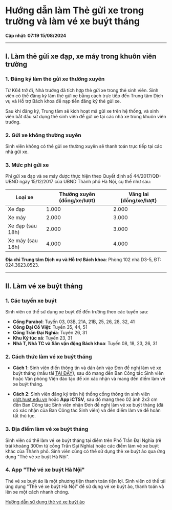 # Hướng dẫn làm Thẻ gửi xe trong trường và làm vé xe buýt tháng

**Cập nhật: 07:19 15/08/2024**

---

## I. Làm thẻ gửi xe đạp, xe máy trong khuôn viên trường

### 1. Đăng ký làm thẻ gửi xe thường xuyên
Từ K64 trở đi, Nhà trường đã tích hợp thẻ gửi xe trong thẻ sinh viên. Sinh viên có thể đăng ký làm thẻ gửi xe bằng cách trực tiếp đến Trung tâm Dịch vụ và Hỗ trợ Bách khoa để nạp tiền đăng ký thẻ gửi xe.

Sau khi đăng ký, Trung tâm sẽ kích hoạt mã gửi xe trên hệ thống, và sinh viên bắt đầu sử dụng thẻ sinh viên để gửi xe tại các nhà xe trong khuôn viên trường.

### 2. Gửi xe không thường xuyên
Sinh viên không có thẻ gửi xe thường xuyên sẽ thanh toán trực tiếp tại các nhà gửi xe.

### 3. Mức phí gửi xe
Phí gửi xe đạp và xe máy được thực hiện theo Quyết định số 44/2017/QĐ-UBND ngày 15/12/2017 của UBND Thành phố Hà Nội, cụ thể như sau:

| Loại xe             | Thường xuyên (đồng/xe/lượt) | Vãng lai (đồng/xe/lượt) |
|---------------------|-----------------------------|--------------------------|
| Xe đạp              | 1.000                       | 2.000                    |
| Xe máy              | 2.000                       | 3.000                    |
| Xe đạp (sau 18h)    | 2.000                       | 3.000                    |
| Xe máy (sau 18h)    | 4.000                       | 4.000                    |

**Địa chỉ Trung tâm Dịch vụ và Hỗ trợ Bách khoa**: Phòng 102 nhà D3-5, ĐT: 024.3623.0523.

---

## II. Làm vé xe buýt tháng

### 1. Các tuyến xe buýt
Sinh viên có thể sử dụng xe buýt để đến trường theo các tuyến sau:
- **Cổng Parabol**: Tuyến 03, 03B, 21A, 21B, 25, 26, 28, 32, 41
- **Cổng Đại Cồ Việt**: Tuyến 35, 44, 51
- **Cổng Trần Đại Nghĩa**: Tuyến 26, 31
- **Khu Ký túc xá**: Tuyến 23, 31
- **Nhà T, Nhà TC và Sân vận động Bách khoa**: Tuyến 08, 18, 23, 26, 31

### 2. Cách thức làm vé xe buýt tháng
- **Cách 1**: Sinh viên điền thông tin và dán ảnh vào Đơn đề nghị làm vé xe buýt tháng (mẫu tải [TẠI ĐÂY](https://ctt.hust.edu.vn/DisplayWeb/DisplayBaiViet?baiviet=38014)), sau đó mang đến Ban Công tác Sinh viên hoặc Văn phòng Viện đào tạo để xin xác nhận và mang đến điểm làm vé xe buýt tháng.
  
- **Cách 2**: Sinh viên đăng ký trên hệ thống cổng thông tin sinh viên [qldt.hust.edu.vn](https://qldt.hust.edu.vn) hoặc **App iCTSV**, sau đó mang theo 02 ảnh 2x3 cm đến Ban Công tác Sinh viên nhận Đơn đề nghị làm vé xe buýt tháng (đã có xác nhận của Ban Công tác Sinh viên) và đến điểm làm vé để hoàn tất thủ tục.

### 3. Địa điểm làm vé xe buýt tháng
Sinh viên có thể làm vé xe buýt tháng tại điểm trên Phố Trần Đại Nghĩa (rẽ trái khoảng 300m từ cổng Trần Đại Nghĩa) hoặc các điểm làm vé xe buýt khác của Thành phố. Sinh viên cũng có thể sử dụng thẻ xe buýt ảo qua ứng dụng "Thẻ vé xe buýt Hà Nội".

### 4. App "Thẻ vé xe buýt Hà Nội"
Thẻ vé xe buýt ảo là một phương tiện thanh toán tiện lợi. Sinh viên có thể tải ứng dụng "Thẻ vé xe buýt Hà Nội" để sử dụng vé xe buýt ảo, thanh toán và lên xe một cách nhanh chóng. 

[Hướng dẫn sử dụng thẻ vé xe buýt ảo](https://nguyentrungtruc.badinh.hanoi.gov.vn/xem-chi-tiet-tin-tuc/-/asset_publisher/X4MhKm1sIeo3/content/cach-tao-va-su-dung-the-ve-thang-ao-moi-trien-khai-oi-voi-xe-buyt-o-ha-noi)
